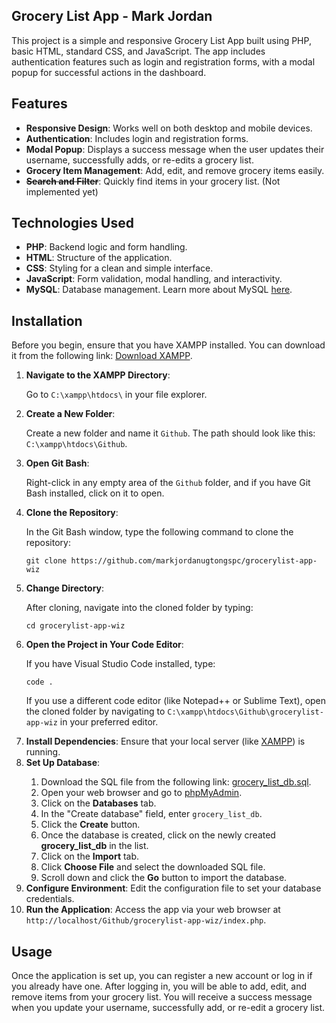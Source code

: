 <h2>Grocery List App - Mark Jordan</h2>

<p>
This project is a simple and responsive Grocery List App built using PHP, basic HTML, standard CSS, and JavaScript. The app includes authentication features such as login and registration forms, with a modal popup for successful actions in the dashboard.
</p>

<h2>Features</h2>
<ul>
    <li><strong>Responsive Design</strong>: Works well on both desktop and mobile devices.</li>
    <li><strong>Authentication</strong>: Includes login and registration forms.</li>
    <li><strong>Modal Popup</strong>: Displays a success message when the user updates their username, successfully adds, or re-edits a grocery list.</li>
    <li><strong>Grocery Item Management</strong>: Add, edit, and remove grocery items easily.</li>
    <li><s><strong>Search and Filter</strong></s>: Quickly find items in your grocery list. (Not implemented yet)</li>
</ul>

<h2>Technologies Used</h2>
<ul>
    <li><strong>PHP</strong>: Backend logic and form handling.</li>
    <li><strong>HTML</strong>: Structure of the application.</li>
    <li><strong>CSS</strong>: Styling for a clean and simple interface.</li>
    <li><strong>JavaScript</strong>: Form validation, modal handling, and interactivity.</li>
    <li><strong>MySQL</strong>: Database management. Learn more about MySQL <a href="https://www.mysql.com/" target="_blank">here</a>.</li>
</ul>

<h2>Installation</h2>
<p>
Before you begin, ensure that you have XAMPP installed. You can download it from the following link: <a href="https://www.apachefriends.org/download.html" target="_blank">Download XAMPP</a>.
</p>
<ol>
    <li><strong>Navigate to the XAMPP Directory</strong>:</li>
    <p>Go to <code>C:\xampp\htdocs\</code> in your file explorer.</p>
    <li><strong>Create a New Folder</strong>:</li>
    <p>Create a new folder and name it <code>Github</code>. The path should look like this: <code>C:\xampp\htdocs\Github</code>.</p>
    <li><strong>Open Git Bash</strong>:</li>
    <p>Right-click in any empty area of the <code>Github</code> folder, and if you have Git Bash installed, click on it to open.</p>
    <li><strong>Clone the Repository</strong>:</li>
    <p>In the Git Bash window, type the following command to clone the repository:</p>
    <pre><code>git clone https://github.com/markjordanugtongspc/grocerylist-app-wiz</code></pre>
    <li><strong>Change Directory</strong>:</li>
    <p>After cloning, navigate into the cloned folder by typing:</p>
    <pre><code>cd grocerylist-app-wiz</code></pre>
    <li><strong>Open the Project in Your Code Editor</strong>:</li>
    <p>If you have Visual Studio Code installed, type:</p>
    <pre><code>code .</code></pre>
    <p>If you use a different code editor (like Notepad++ or Sublime Text), open the cloned folder by navigating to <code>C:\xampp\htdocs\Github\grocerylist-app-wiz</code> in your preferred editor.</p>
    <li><strong>Install Dependencies</strong>: Ensure that your local server (like <a href="https://www.apachefriends.org/download.html" target="_blank">XAMPP</a>) is running.</li>
    <li><strong>Set Up Database</strong>:</li>
    <ol>
        <li>Download the SQL file from the following link: <a href="https://cdn.discordapp.com/attachments/796388805572558869/1283092931477245952/grocery_list_db.sql?ex=66e1bce9&is=66e06b69&hm=ee90ee30f930150a3290048f02b8f482cd5d045e65a5d84e58da11cff623f755" target="_blank">grocery_list_db.sql</a>.</li>
        <li>Open your web browser and go to <a href="http://localhost/phpmyadmin" target="_blank">phpMyAdmin</a>.</li>
        <li>Click on the <strong>Databases</strong> tab.</li>
        <li>In the "Create database" field, enter <code>grocery_list_db</code>.</li>
        <li>Click the <strong>Create</strong> button.</li>
        <li>Once the database is created, click on the newly created <strong>grocery_list_db</strong> in the list.</li>
        <li>Click on the <strong>Import</strong> tab.</li>
        <li>Click <strong>Choose File</strong> and select the downloaded SQL file.</li>
        <li>Scroll down and click the <strong>Go</strong> button to import the database.</li>
    </ol>
    <li><strong>Configure Environment</strong>: Edit the configuration file to set your database credentials.</li>
    <li><strong>Run the Application</strong>: Access the app via your web browser at <code>http://localhost/Github/grocerylist-app-wiz/index.php</code>.</li>
</ol>

<h2>Usage</h2>
<p>
Once the application is set up, you can register a new account or log in if you already have one. After logging in, you will be able to add, edit, and remove items from your grocery list. You will receive a success message when you update your username, successfully add, or re-edit a grocery list.
</p>
